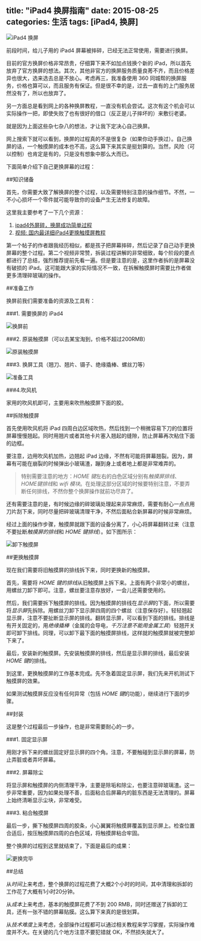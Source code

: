 title: "iPad4 换屏指南"
date: 2015-08-25
categories: 生活
tags: [iPad4, 换屏]
---

![iPad4 换屏](http://7tt058.com1.z0.glb.clouddn.com/iPad4.jpg)

前段时间，给儿子用的 iPad4 屏幕被摔碎，已经无法正常使用，需要进行换屏。

目前的官方换屏价格非常昂贵，仔细算下来不如加点钱换个新的 iPad，所以首先放弃了官方换屏的想法。其次，其他非官方的换屏服务质量良莠不齐，而且价格差异也很大，选来选去总是不放心。考虑再三，我准备使用 360 同城帮的换屏服务，价格也算可以，而且服务有保证。但是很不幸的是，过去一直有的上门服务居然没有了，所以也放弃了。

另一方面总是看到网上的各种换屏教程，一直没有机会尝试。这次有这个机会可以实际操作一把，即使失败了也有很好的借口（反正是儿子摔坏的）来敷衍老婆。

就是因为上面这些杂七杂八的想法，才让我下定决心自己换屏。

<!--more-->

网上搜索下就可以看到，换屏的过程真的不是很复杂（如果你动手换过）。自己换屏的话，一个触摸屏的成本也不高，这么算下来其实是挺划算的。当然，风险（可以控制）也肯定是有的，只是没有想象中那么大而已。

下面简单介绍下自己更换屏幕的过程：

##知识储备

首先，你需要大致了解换屏的整个过程，以及需要特别注意的操作细节。不然，一不小心损坏一个零件就可能导致你的设备产生无法修复的故障。

这里我主要参考了一下几个资源：

1. [ipad4外屏碎，换屏成功简单过程](http://bbs.feng.com/read-htm-tid-6569827.html)
2. [视频: 国内最详细iPad4更换触摸屏教程](http://v.youku.com/v_show/id_XNjgxODg4MzQw.html?firsttime=0&from=y1.9-4)

第一个帖子的作者跟我经历相似，都是孩子把屏幕摔碎，然后记录了自己动手更换屏幕的整个过程。第二个视频非常赞，拆装过程讲解的非常细致，每个阶段的要点都进行了总结，强烈推荐提前先看一遍。但是要注意的是，这里作者拆的是屏幕没有破损的 iPad。这可能跟大家的实际情况不一致，在拆解触摸屏时需要比作者做更多清理碎玻璃的操作。

##准备工作

换屏前我们需要准备的资源及工具有：

###1. 需要换屏的 iPad4

![换屏前](http://7tt058.com1.z0.glb.clouddn.com/换屏前.jpg)

###2. 原装触摸屏（可以去某宝淘到，价格不超过200RMB）

![原装触摸屏](http://7tt058.com1.z0.glb.clouddn.com/原装触摸屏.jpg)

###3. 换屏工具（翘刀、翘片、镊子、绝缘撬棒、螺丝刀等）

![准备工具](http://7tt058.com1.z0.glb.clouddn.com/准备工具.jpg)

###4.吹风机

家用的吹风机即可，主要用来吹热触摸屏下面的胶。

##拆除触摸屏

首先使用吹风机将 iPad 四周白边区域吹热，然后找到一个稍微容易下刀的位置将屏幕慢慢翘起。同时用翘片或者其他卡片塞入翘起的缝隙，防止屏幕再次粘住下面的边框。

要注意，边用吹风机加热，边翘起 iPad 边缘，不然有可能将屏幕翘裂。因为，屏幕有可能在崩裂的时候弹出小玻璃渣，蹦到身上或者地上都是非常难弄的。

>特别需要注意的地方：*HOME 键*左右的白色区域分别有*触摸屏排线*、*HOME键排线*和 *wifi 模块*。在处理这部分区域的时候要特别注意，不要弄断任何排线，不然你整个换屏操作就前功尽弃了。

还有需要注意的是，有时候边缘的碎玻璃处理起来非常麻烦，需要有耐心一点点用刀片刮下来，同时尽量把碎玻璃清理干净，不然后面粘合新屏幕的时候非常麻烦。

经过上面的操作步骤，触摸屏就跟下面的设备分离了，小心将屏幕翻转过来（注意不要扯断*触摸屏的排线*和 *HOME 键排线*）。如下图所示：

![卸下触摸屏](http://7tt058.com1.z0.glb.clouddn.com/卸下触摸屏.jpg)

##更换触摸屏

现在我们需要将旧触摸屏的排线拆下来，同时更换新的触摸屏。

首先，需要将 *HOME 键的排线*从旧触摸屏上拆下来。上面有两个非常小的螺丝，用螺丝刀卸下即可。注意，螺丝要注意存放好，一会儿还需要使用的。

然后，我们需要拆下触摸屏的排线。因为触摸屏的排线在*显示屏*的下面，所以需要将*显示屏*先拆除。用螺丝刀卸下显示屏四周的四个螺丝（注意保存好）。轻轻翘起显示屏，注意不要扯断显示屏的排线。翻转显示屏，可以看到下面的排线。排线是有开关固定的，用*绝缘撬棒*（金属的会导电，*千万注意不能用金属工具*）轻翘开关即可卸下排线。同理，可以卸下最下面的触摸屏排线，这样就的触摸屏就被完整卸下来了。

最后，安装新的触摸屏。先安装触摸屏的排线，然后是显示屏的排线，最后安装 *HOME 键*的排线。

到这里，更换触摸屏的工作基本完成。先不急着固定显示屏，我们先来开机测试下触摸屏的效果。

如果测试触摸屏反应没有任何异常（包括 *HOME 键*的功能），继续进行下面的步骤。

##封装

这是整个过程最后一步操作，也是非常需要耐心的一步。

###1. 固定显示屏

用刚才拆下来的螺丝固定好显示屏的四个角。注意，不要触碰到显示屏的屏幕，防止弄脏或者弄坏屏幕。

###2. 屏幕除尘

将显示屏和触摸屏的内侧清理干净，主要是除垢和除尘，也要注意碎玻璃渣。这一步非常重要，因为如果处理不善，后面粘合后屏幕内的脏东西是无法清理的。屏幕上始终清晰显示尘块，非常难受。

###3. 粘合触摸屏

最后一步，撕下触摸屏四周的胶条，小心翼翼将触摸屏覆盖到显示屏上。检查位置合适后，按压触摸屏四周的白色区域，将触摸屏粘合牢固。

整个换屏的过程到这里就结束了，下面是最后的成果：

![更换完毕](http://7tt058.com1.z0.glb.clouddn.com/更换完毕.jpg)

##总结

从*时间*上来考虑，整个换屏的过程花费了大概2个小时的时间，其中清理和拆卸的工作花了大概有1小时20分钟。

从*成本*上来考虑，基本的触摸屏花费了不到 200 RMB，同时还赠送了拆卸的工具，还有一张不错的屏幕贴膜。这么算下来真的是很划算。

从*技术难度*上来考虑，全部操作过程都可以通过相关教程来学习掌握，实际操作难度并不大。在关键的几个地方注意不要犯错就 OK，不然损失就大了。